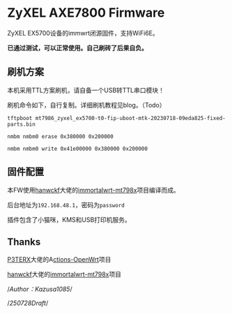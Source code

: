 # ZyXEL AXE7800 Firmware

ZyXEL EX5700设备的immwrt闭源固件，支持WiFi6E。

**已通过测试，可以正常使用。自己刷砖了后果自负。**

## 刷机方案

本机采用TTL方案刷机，请自备一个USB转TTL串口模块！

刷机命令如下，自行复制。详细刷机教程见blog。（Todo）

`tftpboot mt7986_zyxel_ex5700-t0-fip-uboot-mtk-20230718-09eda825-fixed-parts.bin`

`nmbm nmbm0 erase 0x380000 0x200000`

`nmbm nmbm0 write 0x41e00000 0x380000 0x200000`

## 固件配置

本FW使用[hanwckf](https://github.com/hanwckf/)大佬的[immortalwrt-mt798x](https://github.com/hanwckf/immortalwrt-mt798x)项目编译而成。

后台地址为`192.168.48.1`，密码为`password`

插件包含了小猫咪，KMS和USB打印机服务。

## Thanks

[P3TERX](https://github.com/P3TERX)大佬的A[ctions-OpenWrt](https://github.com/P3TERX/Actions-OpenWrt)项目

[hanwckf](https://github.com/hanwckf/)大佬的[immortalwrt-mt798x](https://github.com/hanwckf/immortalwrt-mt798x)项目



/*Author：Kazusa1085*/

/*250728Draft*/
